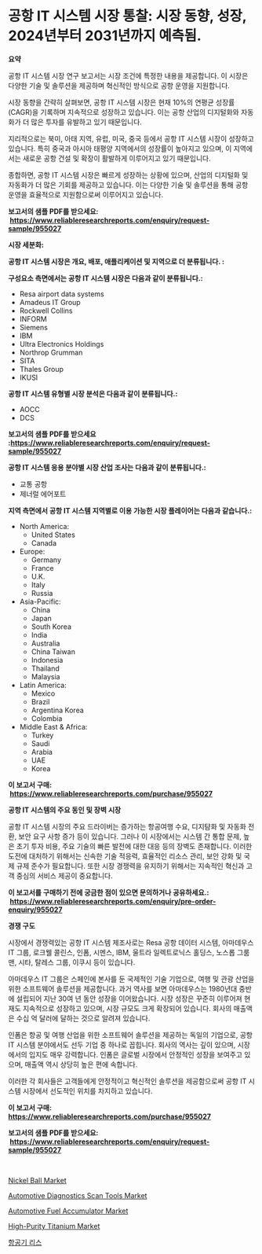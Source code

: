 <p><h1>공항 IT 시스템 시장 통찰: 시장 동향, 성장, 2024년부터 2031년까지 예측됨.</h1></p><p><strong>요약</strong></p>
<p><p>공항 IT 시스템 시장 연구 보고서는 시장 조건에 특정한 내용을 제공합니다. 이 시장은 다양한 기술 및 솔루션을 제공하며 혁신적인 방식으로 공항 운영을 지원합니다.</p><p>시장 동향을 간략히 살펴보면, 공항 IT 시스템 시장은 현재 10%의 연평균 성장률(CAGR)을 기록하며 지속적으로 성장하고 있습니다. 이는 공항 산업의 디지털화와 자동화가 더 많은 투자를 유발하고 있기 때문입니다.</p><p>지리적으로는 북미, 아태 지역, 유럽, 미국, 중국 등에서 공항 IT 시스템 시장이 성장하고 있습니다. 특히 중국과 아시아 태평양 지역에서의 성장률이 높아지고 있으며, 이 지역에서는 새로운 공항 건설 및 확장이 활발하게 이루어지고 있기 때문입니다.</p><p>종합하면, 공항 IT 시스템 시장은 빠르게 성장하는 상황에 있으며, 산업의 디지털화 및 자동화가 더 많은 기회를 제공하고 있습니다. 이는 다양한 기술 및 솔루션을 통해 공항 운영을 효율적으로 지원함으로써 이루어지고 있습니다.</p></p>
<p><strong>보고서의 샘플 PDF를 받으세요: &nbsp;<a href="https://www.reliableresearchreports.com/enquiry/request-sample/955027">https://www.reliableresearchreports.com/enquiry/request-sample/955027</a></strong></p>
<p><strong>시장 세분화:</strong></p>
<p><strong> 공항 IT 시스템 시장은 개요, 배포, 애플리케이션 및 지역으로 더 분류됩니다. :</strong></p>
<p><strong>구성요소 측면에서는 공항 IT 시스템 시장은 다음과 같이 분류됩니다.:</strong></p>
<p><ul><li>Resa airport data systems</li><li>Amadeus IT Group</li><li>Rockwell Collins</li><li>INFORM</li><li>Siemens</li><li>IBM</li><li>Ultra Electronics Holdings</li><li>Northrop Grumman</li><li>SITA</li><li>Thales Group</li><li>IKUSI</li></ul></p>
<p><strong> 공항 IT 시스템 유형별 시장 분석은 다음과 같이 분류됩니다.:</strong></p>
<p><ul><li>AOCC</li><li>DCS</li></ul></p>
<p><strong>보고서의 샘플 PDF를 받으세요 :<a href="https://www.reliableresearchreports.com/enquiry/request-sample/955027">https://www.reliableresearchreports.com/enquiry/request-sample/955027</a></strong></p>
<p><strong> 공항 IT 시스템 응용 분야별 시장 산업 조사는 다음과 같이 분류됩니다.:</strong></p>
<p><ul><li>교통 공항</li><li>제너럴 에어포트</li></ul></p>
<p><strong>지역 측면에서 공항 IT 시스템 지역별로 이용 가능한 시장 플레이어는 다음과 같습니다.:</strong></p>
<p><ul>
    <li>
        North America:
        <ul>
            <li>United States</li>
            <li>Canada</li>
        </ul>
    </li>
    <li>
        Europe:
        <ul>
            <li>Germany</li>
            <li>France</li>
            <li>U.K.</li>
            <li>Italy</li>
            <li>Russia</li>
        </ul>
    </li>
    <li>
        Asia-Pacific:
        <ul>
            <li>China</li>
            <li>Japan</li>
            <li>South Korea</li>
            <li>India</li>
            <li>Australia</li>
            <li>China Taiwan</li>
            <li>Indonesia</li>
            <li>Thailand</li>
            <li>Malaysia</li>
        </ul>
    </li>
    <li>
        Latin America:
        <ul>
            <li>Mexico</li>
            <li>Brazil</li>
            <li>Argentina Korea</li>
            <li>Colombia</li>
        </ul>
    </li>
    <li>
        Middle East & Africa:
        <ul>
            <li>Turkey</li>
            <li>Saudi</li>
            <li>Arabia</li>
            <li>UAE</li>
            <li>Korea</li>
        </ul>
    </li>
    </ul></p>
<p><strong>이 보고서 구매: &nbsp;<a href="https://www.reliableresearchreports.com/purchase/955027">https://www.reliableresearchreports.com/purchase/955027</a></strong></p>
<p><strong>공항 IT 시스템의 주요 동인 및 장벽 시장</strong></p>
<p><p>공항 IT 시스템 시장의 주요 드라이버는 증가하는 항공여행 수요, 디지턈화 및 자동화 전환, 보안 요구 사항 증가 등이 있습니다. 그러나 이 시장에서는 시스템 간 통합 문제, 높은 초기 투자 비용, 주요 기술의 빠른 발전에 대한 대응 등의 장벽도 존재합니다. 이러한 도전에 대처하기 위해서는 신속한 기술 적응력, 효율적인 리소스 관리, 보안 강화 및 국제 규제 준수가 필요합니다. 또한 시장 경쟁력을 유지하기 위해서는 지속적인 혁신과 고객 중심의 서비스 제공이 중요합니다.</p></p>
<p><strong>이 보고서를 구매하기 전에 궁금한 점이 있으면 문의하거나 공유하세요.: &nbsp;<a href="https://www.reliableresearchreports.com/enquiry/pre-order-enquiry/955027">https://www.reliableresearchreports.com/enquiry/pre-order-enquiry/955027</a></strong></p>
<p><strong>경쟁 구도</strong></p>
<p><p>시장에서 경쟁력있는 공항 IT 시스템 제조사로는 Resa 공항 데이터 시스템, 아마데우스 IT 그룹, 로크웰 콜린스, 인폼, 시멘스, IBM, 울트라 일렉트로닉스 홀딩스, 노스롭 그룸맨, 시타, 탈레스 그룹, 이쿠시 등이 있습니다.</p><p>아마데우스 IT 그룹은 스페인에 본사를 둔 국제적인 기술 기업으로, 여행 및 관광 산업을 위한 소프트웨어 솔루션을 제공합니다. 과거 역사를 보면 아마데우스는 1980년대 중반에 설립되어 지난 30여 년 동안 성장을 이어왔습니다. 시장 성장은 꾸준히 이루어져 현재도 지속적으로 성장하고 있으며, 시장 규모도 크게 확장되어 있습니다. 회사의 매출액은 수십 억 달러에 달하는 것으로 알려져 있습니다.</p><p>인폼은 항공 및 여행 산업을 위한 소프트웨어 솔루션을 제공하는 독일의 기업으로, 공항 IT 시스템 분야에서도 선두 기업 중 하나로 꼽힙니다. 회사의 역사는 깊이 있으며, 시장에서의 입지도 매우 강력합니다. 인폼은 글로벌 시장에서 안정적인 성장을 보여주고 있으며, 매출액 역시 상당히 높은 편에 속합니다.</p><p>이러한 각 회사들은 고객들에게 안정적이고 혁신적인 솔루션을 제공함으로써 공항 IT 시스템 시장에서 선도적인 위치를 차지하고 있습니다.</p></p>
<p><strong>이 보고서 구매: &nbsp; <a href="https://www.reliableresearchreports.com/purchase/955027">https://www.reliableresearchreports.com/purchase/955027</a></strong></p>
<p><strong>보고서의 샘플 PDF를 받으세요: &nbsp;<a href="https://www.reliableresearchreports.com/enquiry/request-sample/955027">https://www.reliableresearchreports.com/enquiry/request-sample/955027</a></strong><strong></strong></p>
<p>&nbsp;</p>
<p><p><a href="https://view.publitas.com/reportprime-1/nickel-ball-market-size-market-trends-and-growth-outlook-forecasted-for-period-from-2024-to-2031/">Nickel Ball Market</a></p><p><a href="https://issuu.com/reportprime-2/docs/automotive-diagnostics-scan-tools-market-size-2030">Automotive Diagnostics Scan Tools Market</a></p><p><a href="https://issuu.com/reportprime-2/docs/automotive-fuel-accumulator-market-size-2030.pptx">Automotive Fuel Accumulator Market</a></p><p><a href="https://github.com/lylyparadise/Market-Research-Report-List-2/blob/main/high-purity-titanium-market.md">High-Purity Titanium Market</a></p><p><a href="https://github.com/vsap75a286l/Market-Research-Report-List-1/blob/main/6727751185415.md">항공기 리스</a></p></p>